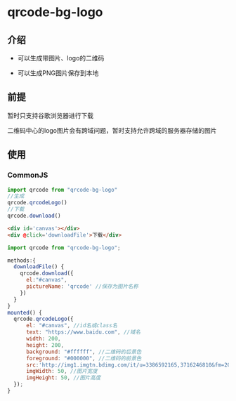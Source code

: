 # qrcode-bg-logo

## 介绍

* 可以生成带图片、logo的二维码

* 可以生成PNG图片保存到本地

## 前提

暂时只支持谷歌浏览器进行下载

二维码中心的logo图片会有跨域问题，暂时支持允许跨域的服务器存储的图片

## 使用

### CommonJS

```js
import qrcode from "qrcode-bg-logo"
//生成
qrcode.qrcodeLogo()
//下载
qrcode.download() 
```


```html
<div id='canvas'></div>
<div @click='downloadFile'>下载</div>
```

```javascript
import qrcode from "qrcode-bg-logo";

methods:{
  downloadFile() {
    qrcode.download({
      el:"#canvas",
      pictureName: 'qrcode' //保存为图片名称
    })
  }
}
mounted() {
  qrcode.qrcodeLogo({
	  el: "#canvas", //id名或class名
	  text: "https://www.baidu.com", //域名
	  width: 200,
	  height: 200,
	  background: "#ffffff", //二维码的后景色
	  foreground: "#000000", //二维码的前景色
	  src:'http://img1.imgtn.bdimg.com/it/u=3386592165,3716246810&fm=200&gp=0.jpg', //图片路径
	  imgWidth: 50, //图片宽度
	  imgHeight: 50, //图片高度
  });
}
```
